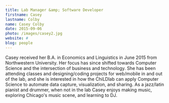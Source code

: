 ```yaml
---
title: Lab Manager &amp; Software Developer
firstname: Casey
lastname: Colby
name: Casey Colby
date: 2015-09-06
photo: /images/casey2.jpg
website: #
blog: people
---
```


Casey received her B.A. in Economics and Linguistics in June 2015 from Northwestern University. Her focus has since shifted towards Computer Science and the intersection of business and technology. She has been attending classes and designing/coding projects for web/mobile in and out of the lab, and she is interested in how the ChiLDlab can apply Computer Science to automate data capture, visualization, and sharing. As a jazz/latin pianist and drummer, when not in the lab Casey enjoys making music, exploring Chicago's music scene, and learning to DJ. 